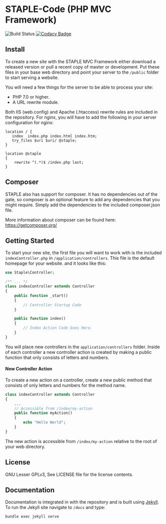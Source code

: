 # STAPLE-Code (PHP MVC Framework)
![Build Status](https://travis-ci.org/Staple-Code/Staple-Code.svg?branch=master)
[![Codacy Badge](https://api.codacy.com/project/badge/Grade/41ca2c4097d049e29e1e44a77141f94d)](https://www.codacy.com/app/contact_8/Staple-Code?utm_source=github.com&amp;utm_medium=referral&amp;utm_content=ironpilot/Staple-Code&amp;utm_campaign=Badge_Grade)

## Install

To create a new site with the STAPLE MVC Framework either download a released version or pull a recent copy of
master or development. Put these files in your base web directory and point your server to the `/public` folder
to start serving a website.

You will need a few things for the server to be able to process your site:

 - PHP 7.0 or higher.
 - A URL rewrite module.

Both IIS (web.config) and Apache (.htaccess) rewrite rules are included in the repository. For nginx, you will
have to add the following in your server configuration for nginx:

```
location / {
   index  index.php index.html index.htm;
   try_files $uri $uri/ @staple;
}

location @staple
{
    rewrite ^(.*)$ /index.php last;
}
```

## Composer

STAPLE also has support for composer. It has no dependencies out of the gate, so composer is an optional feature
to add any dependencies that you might require. Simply add the dependencies to the included composer.json file.

More information about composer can be found here: https://getcomposer.org/

## Getting Started

To start your new site, the first file you will want to work with is the included `indexController.php` in
`/application/controllers`. This file is the default homepage for your website. and it looks like this:

```php
use Staple\Controller;

/** ... */
class indexController extends Controller
{
	public function _start()
	{
		// Controller Startup Code
	}

	public function index()
	{
		// Index Action Code Goes Here.
	}
}
```

You will place new controllers in the `application/controllers` folder. Inside of each controller a new
controller action is created by making a public function that only consists of letters and numbers.

#### New Controller Action

To create a new action on a controller, create a new public method that consists of only letters and numbers
for the method name.

```php
class indexController extends Controller
{
    ...
    // Accessible from /index/my-action
    public function myAction()
    {
        echo "Hello World";
    }
}
```

The new action is accessible from `/index/my-action` relative to the root of your web directory.

## License

GNU Lesser GPLv3, See LICENSE file for the license contents.

## Documentation

Documentation is integrated in with the repository and is built using [Jekyll](https://jekyllrb.com/). To 
run the Jekyll site navigate to `/docs` and type:

```cmd
bundle exec jekyll serve
```